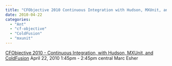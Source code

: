 ```yaml
---
title: "CFObjective 2010 Continuous Integration with Hudson, MXUnit, and ColdFusion"
date: 2010-04-22
categories: 
  - "Ant"
  - "cf-objective"
  - "ColdFusion"
  - "mxunit"
---
```


[CFObjective 2010 - Continuous Integration, with Hudson, MXUnit, and ColdFusion](http://docs.google.com/View?id=dc2sb454_462cktzs4d4) April 22, 2010 1:45pm - 2:45pm central Marc Esher
